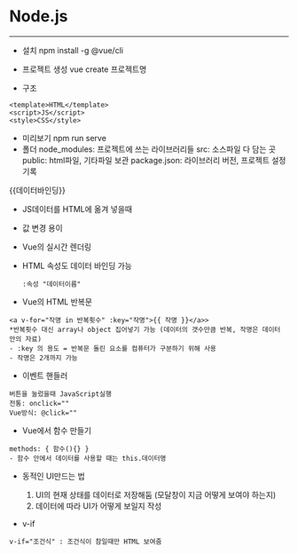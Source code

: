 # Node.js

---
- 설치
  npm install -g @vue/cli

- 프로젝트 생성
  vue create 프로젝트명

- 구조
```node
<template>HTML</template>
<script>JS</script>
<style>CSS</style>
```

- 미리보기
  npm run serve   
- 폴더
  node_modules: 프로젝트에 쓰는 라이브러리들
  src: 소스파일 다 담는 곳
  public: html파일, 기타파일 보관
  package.json: 라이브러리 버전, 프로젝트 설정기록

{{데이터바인딩}}
- JS데이터를 HTML에 옮겨 넣을때
- 값 변경 용이
- Vue의 실시간 렌더링
- HTML 속성도 데이터 바인딩 가능
  ```
  :속성 "데이터이름"
  ```

- Vue의 HTML 반복문
```
<a v-for="작명 in 반복횟수" :key="작명">{{ 작명 }}</a>>
*반복횟수 대신 array나 object 집어넣기 가능 (데이터의 갯수만큼 반복, 작명은 데이터 안의 자료)
- :key 의 용도 = 반복문 돌린 요소를 컴퓨터가 구분하기 위해 사용
- 작명은 2개까지 가능
```

- 이벤트 핸들러
```
버튼을 눌렀을때 JavaScript실행
전통: onclick=""
Vue방식: @click=""
 ```

- Vue에서 함수 만들기
```
methods: { 함수(){} }
- 함수 안에서 데이터를 사용할 때는 this.데이터명
```

- 동적인 UI만드는 법
  1. UI의 현재 상태를 데이터로 저장해둠 (모달창이 지금 어떻게 보여야 하는지)
  2. 데이터에 따라 UI가 어떻게 보일지 작성

- v-if
```
v-if="조건식" : 조건식이 참일때만 HTML 보여줌
```
